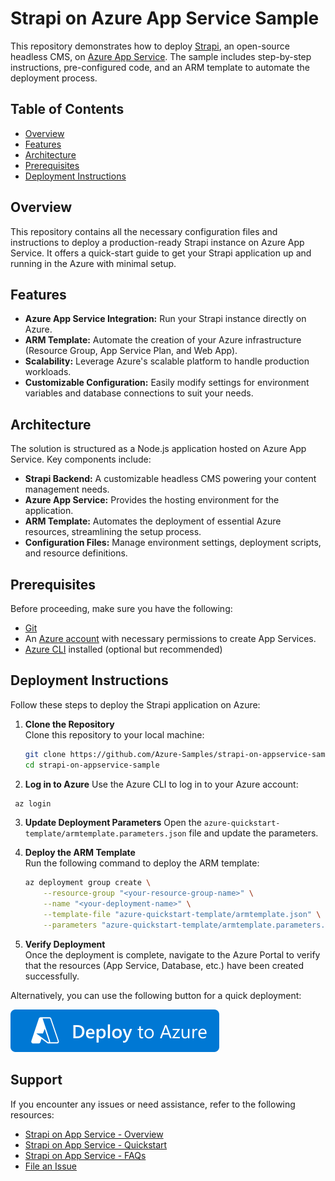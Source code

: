 # Strapi on Azure App Service Sample

This repository demonstrates how to deploy [Strapi](https://strapi.io/), an open-source headless CMS, on [Azure App Service](https://azure.microsoft.com/en-us/services/app-service/). The sample includes step-by-step instructions, pre-configured code, and an ARM template to automate the deployment process.

## Table of Contents

- [Overview](#overview)
- [Features](#features)
- [Architecture](#architecture)
- [Prerequisites](#prerequisites)
- [Deployment Instructions](#deployment-instructions)

## Overview

This repository contains all the necessary configuration files and instructions to deploy a production-ready Strapi instance on Azure App Service. It offers a quick-start guide to get your Strapi application up and running in the Azure with minimal setup.

## Features

- **Azure App Service Integration:** Run your Strapi instance directly on Azure.
- **ARM Template:** Automate the creation of your Azure infrastructure (Resource Group, App Service Plan, and Web App).
- **Scalability:** Leverage Azure's scalable platform to handle production workloads.
- **Customizable Configuration:** Easily modify settings for environment variables and database connections to suit your needs.

## Architecture

The solution is structured as a Node.js application hosted on Azure App Service. Key components include:

- **Strapi Backend:** A customizable headless CMS powering your content management needs.
- **Azure App Service:** Provides the hosting environment for the application.
- **ARM Template:** Automates the deployment of essential Azure resources, streamlining the setup process.
- **Configuration Files:** Manage environment settings, deployment scripts, and resource definitions.

## Prerequisites

Before proceeding, make sure you have the following:

- [Git](https://git-scm.com/)
- An [Azure account](https://azure.microsoft.com/en-us/free/) with necessary permissions to create App Services.
- [Azure CLI](https://docs.microsoft.com/en-us/cli/azure/install-azure-cli) installed (optional but recommended)

## Deployment Instructions

Follow these steps to deploy the Strapi application on Azure:

1. **Clone the Repository**  
   Clone this repository to your local machine:

   ```bash
   git clone https://github.com/Azure-Samples/strapi-on-appservice-sample.git
   cd strapi-on-appservice-sample
   ```

2. **Log in to Azure**
   Use the Azure CLI to log in to your Azure account:

  ```bash
   az login
  ```

3. **Update Deployment Parameters**
   Open the `azure-quickstart-template/armtemplate.parameters.json` file and update the parameters.

4. **Deploy the ARM Template**  
   Run the following command to deploy the ARM template:

   ```bash
   az deployment group create \
       --resource-group "<your-resource-group-name>" \
       --name "<your-deployment-name>" \
       --template-file "azure-quickstart-template/armtemplate.json" \
       --parameters "azure-quickstart-template/armtemplate.parameters.json"
   ```

5. **Verify Deployment**  
   Once the deployment is complete, navigate to the Azure Portal to verify that the resources (App Service, Database, etc.) have been created successfully.

Alternatively, you can use the following button for a quick deployment:

[![Deploy to Azure](./images/deploytoazure.svg)](https://ms.portal.azure.com/#create/microsoftazureappservices.strapi-on-app-servicesbasicplan)  

## Support

If you encounter any issues or need assistance, refer to the following resources:

- [Strapi on App Service - Overview](https://techcommunity.microsoft.com/blog/appsonazureblog/strapi-on-app-service-overview/4401396)
- [Strapi on App Service - Quickstart](https://techcommunity.microsoft.com/blog/appsonazureblog/strapi-on-app-service-quick-start/4401398)
- [Strapi on App Service - FAQs](https://techcommunity.microsoft.com/blog/appsonazureblog/strapi-on-app-service-faq/4401397)
- [File an Issue](https://portal.azure.com/#view/Microsoft_Azure_Support/NewSupportRequestV3Blade)
